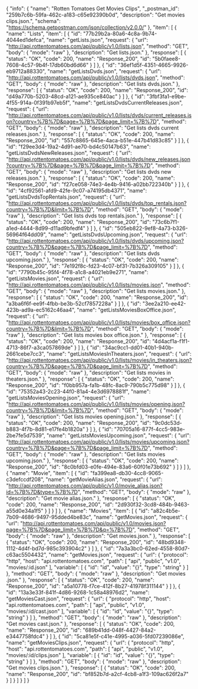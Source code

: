{
  "info": {
    "name": "Rotten Tomatoes Get Movies Clips",
    "_postman_id": "259b7c6b-59fa-462c-a183-c65e92390b0d",
    "description": "Get movies clips.json.",
    "schema": "https://schema.getpostman.com/json/collection/v2.0.0/"
  },
  "item": [
    {
      "name": "Lists",
      "item": [
        {
          "id": "77b29b2a-80a6-4c8a-9b74-4044ed1defca",
          "name": "getLists.json",
          "request": {
            "url": "http://api.rottentomatoes.com/api/public/v1.0/lists.json",
            "method": "GET",
            "body": {
              "mode": "raw"
            },
            "description": "Get lists.json."
          },
          "response": [
            {
              "status": "OK",
              "code": 200,
              "name": "Response_200",
              "id": "5b0faee8-7608-4c57-9b4f-17db60bd6d66"
            }
          ]
        },
        {
          "id": "36ef1d5f-4351-4665-9926-eb9712a88330",
          "name": "getListsDvds.json",
          "request": {
            "url": "http://api.rottentomatoes.com/api/public/v1.0/lists/dvds.json",
            "method": "GET",
            "body": {
              "mode": "raw"
            },
            "description": "Get lists dvds.json."
          },
          "response": [
            {
              "status": "OK",
              "code": 200,
              "name": "Response_200",
              "id": "d49a770b-5203-48cd-a121-ae935ce840ac"
            }
          ]
        },
        {
          "id": "3fbf3fa1-e9be-4f55-914a-0f391b97eb5f",
          "name": "getListsDvdsCurrentReleases.json",
          "request": {
            "url": "http://api.rottentomatoes.com/api/public/v1.0/lists/dvds/current_releases.json?country=%7B%7D&page=%7B%7D&page_limit=%7B%7D",
            "method": "GET",
            "body": {
              "mode": "raw"
            },
            "description": "Get lists dvds current releases.json."
          },
          "response": [
            {
              "status": "OK",
              "code": 200,
              "name": "Response_200",
              "id": "557c8865-645e-4aca-b51e-447b41d83c85"
            }
          ]
        },
        {
          "id": "f29ee3d4-19a2-4d91-ae70-bd4c50147b63",
          "name": "getListsDvdsNewReleases.json",
          "request": {
            "url": "http://api.rottentomatoes.com/api/public/v1.0/lists/dvds/new_releases.json?country=%7B%7D&page=%7B%7D&page_limit=%7B%7D",
            "method": "GET",
            "body": {
              "mode": "raw"
            },
            "description": "Get lists dvds new releases.json."
          },
          "response": [
            {
              "status": "OK",
              "code": 200,
              "name": "Response_200",
              "id": "f27ce058-74e3-4e4b-9416-a02bb722340b"
            }
          ]
        },
        {
          "id": "4cf92561-afd9-42fe-9c07-a74195db4371",
          "name": "getListsDvdsTopRentals.json",
          "request": {
            "url": "http://api.rottentomatoes.com/api/public/v1.0/lists/dvds/top_rentals.json?country=%7B%7D&limit=%7B%7D",
            "method": "GET",
            "body": {
              "mode": "raw"
            },
            "description": "Get lists dvds top rentals.json."
          },
          "response": [
            {
              "status": "OK",
              "code": 200,
              "name": "Response_200",
              "id": "73c6b7f1-a1ed-4444-8d99-d11ad9bfedf4"
            }
          ]
        },
        {
          "id": "505eb822-9ef8-4a73-b326-56964f64dd09",
          "name": "getListsDvdsUpcoming.json",
          "request": {
            "url": "http://api.rottentomatoes.com/api/public/v1.0/lists/dvds/upcoming.json?country=%7B%7D&page=%7B%7D&page_limit=%7B%7D",
            "method": "GET",
            "body": {
              "mode": "raw"
            },
            "description": "Get lists dvds upcoming.json."
          },
          "response": [
            {
              "status": "OK",
              "code": 200,
              "name": "Response_200",
              "id": "7e192f8c-fd23-4c07-bf31-7b326a309105"
            }
          ]
        },
        {
          "id": "7790b45c-95f4-4f78-a1c8-a4021eb9e271",
          "name": "getListsMovies.json",
          "request": {
            "url": "http://api.rottentomatoes.com/api/public/v1.0/lists/movies.json",
            "method": "GET",
            "body": {
              "mode": "raw"
            },
            "description": "Get lists movies.json."
          },
          "response": [
            {
              "status": "OK",
              "code": 200,
              "name": "Response_200",
              "id": "a3ba6f6f-ee9f-4fbb-be3b-52cf7857228a"
            }
          ]
        },
        {
          "id": "3ee2a210-ee42-423b-ad9a-ec5162c46aa4",
          "name": "getListsMoviesBoxOffice.json",
          "request": {
            "url": "http://api.rottentomatoes.com/api/public/v1.0/lists/movies/box_office.json?country=%7B%7D&limit=%7B%7D",
            "method": "GET",
            "body": {
              "mode": "raw"
            },
            "description": "Get lists movies box office.json."
          },
          "response": [
            {
              "status": "OK",
              "code": 200,
              "name": "Response_200",
              "id": "4d4acf1a-f1f1-4713-86f7-a3ca057869de"
            }
          ]
        },
        {
          "id": "34ac9cc1-dd01-40b1-940b-2661cebe7cc3",
          "name": "getListsMoviesInTheaters.json",
          "request": {
            "url": "http://api.rottentomatoes.com/api/public/v1.0/lists/movies/in_theaters.json?country=%7B%7D&page=%7B%7D&page_limit=%7B%7D",
            "method": "GET",
            "body": {
              "mode": "raw"
            },
            "description": "Get lists movies in theaters.json."
          },
          "response": [
            {
              "status": "OK",
              "code": 200,
              "name": "Response_200",
              "id": "f0bb957a-fa1b-48fc-8ac9-790b5c775d98"
            }
          ]
        },
        {
          "id": "75352a43-2c23-44f0-81a4-4e3d6978881f",
          "name": "getListsMoviesOpening.json",
          "request": {
            "url": "http://api.rottentomatoes.com/api/public/v1.0/lists/movies/opening.json?country=%7B%7D&limit=%7B%7D",
            "method": "GET",
            "body": {
              "mode": "raw"
            },
            "description": "Get lists movies opening.json."
          },
          "response": [
            {
              "status": "OK",
              "code": 200,
              "name": "Response_200",
              "id": "9c0dc53d-b883-4f7b-8d81-e17fe4b1820a"
            }
          ]
        },
        {
          "id": "70705a16-877f-4cc5-983e-2be7fe5d7539",
          "name": "getListsMoviesUpcoming.json",
          "request": {
            "url": "http://api.rottentomatoes.com/api/public/v1.0/lists/movies/upcoming.json?country=%7B%7D&page=%7B%7D&page_limit=%7B%7D",
            "method": "GET",
            "body": {
              "mode": "raw"
            },
            "description": "Get lists movies upcoming.json."
          },
          "response": [
            {
              "status": "OK",
              "code": 200,
              "name": "Response_200",
              "id": "8c0bfd03-e0fe-494e-83a6-60f01e73b692"
            }
          ]
        }
      ]
    },
    {
      "name": "Movie",
      "item": [
        {
          "id": "fa399ea8-db30-4cc8-9065-c3defccdf208",
          "name": "getMovieAlias.json",
          "request": {
            "url": "http://api.rottentomatoes.com/api/public/v1.0/movie_alias.json?id=%7B%7D&type=%7B%7D",
            "method": "GET",
            "body": {
              "mode": "raw"
            },
            "description": "Get movie alias.json."
          },
          "response": [
            {
              "status": "OK",
              "code": 200,
              "name": "Response_200",
              "id": "2d930f32-3cd8-484b-9463-a55d0e34a1f5"
            }
          ]
        }
      ]
    },
    {
      "name": "Movies",
      "item": [
        {
          "id": "a82c4b5e-7b09-4686-9497-95dded4be83c",
          "name": "getMovies.json",
          "request": {
            "url": "http://api.rottentomatoes.com/api/public/v1.0/movies.json?page=%7B%7D&page_limit=%7B%7D&q=%7B%7D",
            "method": "GET",
            "body": {
              "mode": "raw"
            },
            "description": "Get movies.json."
          },
          "response": [
            {
              "status": "OK",
              "code": 200,
              "name": "Response_200",
              "id": "48bd9348-1112-4d4f-bd7d-985c393904c2"
            }
          ]
        },
        {
          "id": "7a3a3bc0-62ed-4558-80d7-c63ac5504432",
          "name": "getMovies.json",
          "request": {
            "url": {
              "protocol": "http",
              "host": "api.rottentomatoes.com",
              "path": [
                "api",
                "public",
                "v1.0",
                "movies/:id.json"
              ],
              "variable": [
                {
                  "id": "id",
                  "value": "{}",
                  "type": "string"
                }
              ]
            },
            "method": "GET",
            "body": {
              "mode": "raw"
            },
            "description": "Get movies .json."
          },
          "response": [
            {
              "status": "OK",
              "code": 200,
              "name": "Response_200",
              "id": "a5a10778-f7ce-412f-8b27-41978f311144"
            }
          ]
        },
        {
          "id": "13a3e33f-841f-4d86-9268-1c58a48976d2",
          "name": "getMoviesCast.json",
          "request": {
            "url": {
              "protocol": "http",
              "host": "api.rottentomatoes.com",
              "path": [
                "api",
                "public",
                "v1.0",
                "movies/:id/cast.json"
              ],
              "variable": [
                {
                  "id": "id",
                  "value": "{}",
                  "type": "string"
                }
              ]
            },
            "method": "GET",
            "body": {
              "mode": "raw"
            },
            "description": "Get movies cast.json."
          },
          "response": [
            {
              "status": "OK",
              "code": 200,
              "name": "Response_200",
              "id": "689b41dd-048f-4427-84a2-e3447758fdc4"
            }
          ]
        },
        {
          "id": "5ca81e5f-c41e-4995-a036-5fd07239086e",
          "name": "getMoviesClips.json",
          "request": {
            "url": {
              "protocol": "http",
              "host": "api.rottentomatoes.com",
              "path": [
                "api",
                "public",
                "v1.0",
                "movies/:id/clips.json"
              ],
              "variable": [
                {
                  "id": "id",
                  "value": "{}",
                  "type": "string"
                }
              ]
            },
            "method": "GET",
            "body": {
              "mode": "raw"
            },
            "description": "Get movies clips.json."
          },
          "response": [
            {
              "status": "OK",
              "code": 200,
              "name": "Response_200",
              "id": "bf852b7d-a2cf-4cb8-a1f3-109ac626f2a7"
            }
          ]
        }
      ]
    }
  ]
}
